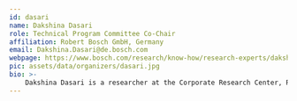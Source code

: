 ```yaml
---
id: dasari
name: Dakshina Dasari
role: Technical Program Committee Co-Chair
affiliation: Robert Bosch GmbH, Germany
email: Dakshina.Dasari@de.bosch.com
webpage: https://www.bosch.com/research/know-how/research-experts/dakshina-dasari/
pic: assets/data/organizers/dasari.jpg
bio: >-
    Dakshina Dasari is a researcher at the Corporate Research Center, Robert Bosch GmbH.  She received her Ph.D. in 2014 in the area of timing analysis of real-time embedded systems on multi-cores from the University of Porto. Her research interests include predictable execution and performance of embedded systems, design, modeling, implementation, and analysis of real-time systems and computer architecture. Prior to her Ph.D., she worked in the area of networking for around 5 years with Sun Microsystems and Citrix R&D in India.
---
```

